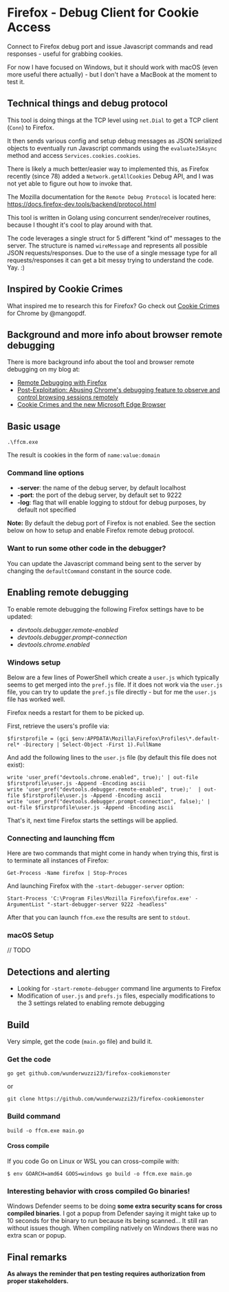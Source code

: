# Firefox - Debug Client for Cookie Access

Connect to Firefox debug port and issue Javascript commands and read responses - useful for grabbing cookies.

For now I have focused on Windows, but it should work with macOS (even more useful there actually) - but I don't have a MacBook at the moment to test it.


## Technical things and debug protocol

This tool is doing things at the TCP level using `net.Dial` to get a TCP client (`Conn`) to Firefox. 

It then sends various config and setup debug messages as JSON serialized objects to eventually run Javascript commands using the `evaluateJSAsync` method and access `Services.cookies.cookies`. 

There is likely a much better/easier way to implemented this, as Firefox recently (since 78) added a `Network.getAllCookies` Debug API, and I was not yet able to figure out how to invoke that. 

The Mozilla documentation for the `Remote Debug Protocol` is located here: https://docs.firefox-dev.tools/backend/protocol.html

This tool is written in Golang using concurrent sender/receiver routines, because I thought it's cool to play around with that.

The code leverages a single struct for 5 different "kind of" messages to the server. The structure is named `wireMessage` and represents all possible JSON requests/responses. Due to the use of a single message type for all requests/responses it can get a bit messy trying to understand the code. Yay. :)


## Inspired by Cookie Crimes

What inspired me to research this for Firefox? Go check out [Cookie Crimes](https://github.com/defaultnamehere/cookie_crimes) for Chrome by @mangopdf.

## Background and more info about browser remote debugging

There is more background info about the tool and browser remote debugging on my blog at: 

* [Remote Debugging with Firefox](https://embracethered.com/blog/posts/2020/cookies-on-firefox/)
* [Post-Exploitation: Abusing Chrome's debugging feature to observe and control browsing sessions remotely](https://embracethered.com/blog/posts/2020/chrome-spy-remote-control/)
* [Cookie Crimes and the new Microsoft Edge Browser](https://embracethered.com/blog/posts/2020/cookie-crimes-on-mirosoft-edge/)


## Basic usage

```
.\ffcm.exe 
```

The result is cookies in the form of `name:value:domain`

### Command line options

* **-server**: the name of the debug server, by default localhost
* **-port**: the port of the debug server, by default set to 9222
* **-log**: flag that will enable logging to stdout for debug purposes, by default not specified


**Note:** By default the debug port of Firefox is not enabled. See the section below on how to setup and enable Firefox remote debug protocol.

### Want to run some other code in the debugger?

You can update the Javascript command being sent to the server by changing the `defaultCommand` constant in the source code.

## Enabling remote debugging

To enable remote debugging the following Firefox settings have to be updated:

* *devtools.debugger.remote-enabled*
* *devtools.debugger.prompt-connection*
* *devtools.chrome.enabled*

### Windows setup

Below are a few lines of PowerShell which create a `user.js` which typically seems to get merged into the `pref.js` file. If it does not work via the `user.js` file, you can try to update the `pref.js` file directly - but for me the `user.js` file has worked well.

Firefox needs a restart for them to be picked up.

First, retrieve the users's profile via:

```
$firstprofile = (gci $env:APPDATA\Mozilla\Firefox\Profiles\*.default-rel* -Directory | Select-Object -First 1).FullName
```

And add the following lines to the `user.js` file (by default this file does not exist):

```
write 'user_pref("devtools.chrome.enabled", true);' | out-file $firstprofile\user.js -Append -Encoding ascii
write 'user_pref("devtools.debugger.remote-enabled", true);'  | out-file $firstprofile\user.js -Append -Encoding ascii
write 'user_pref("devtools.debugger.prompt-connection", false);' | out-file $firstprofile\user.js -Append -Encoding ascii
```

That's it, next time Firefox starts the settings will be applied.


### Connecting and launching ffcm

Here are two commands that might come in handy when trying this, first is to terminate all instances of Firefox:
```
Get-Process -Name firefox | Stop-Proces
```

And launching Firefox with the `-start-debugger-server` option:

```
Start-Process 'C:\Program Files\Mozilla Firefox\firefox.exe' -ArgumentList "-start-debugger-server 9222 -headless"
```

After that you can launch `ffcm.exe` the results are sent to `stdout`.


### macOS Setup

// TODO

## Detections and alerting

* Looking for `-start-remote-debugger` command line arguments to Firefox
* Modification of `user.js` and `prefs.js` files, especially modifications to the 3 settings related to enabling remote debugging

## Build

Very simple, get the code (`main.go` file) and build it.

### Get the code

```
go get github.com/wunderwuzzi23/firefox-cookiemonster
```

or 

```
git clone https://github.com/wunderwuzzi23/firefox-cookiemonster
```


### Build command

```
build -o ffcm.exe main.go
```

#### Cross compile

If you code Go on Linux or WSL you can cross-compile with:

```
$ env GOARCH=amd64 GOOS=windows go build -o ffcm.exe main.go
```

### Interesting behavior with cross compiled Go binaries!

Windows Defender seems to be doing **some extra security scans for cross compiled binaries**. I got a popup from Defender saying it might take up to 10 seconds for the binary to run because its being scanned... It still ran without issues though. When compiling natively on Windows there was no extra scan or popup.


## Final remarks

**As always the reminder that pen testing requires authorization from proper stakeholders.**

